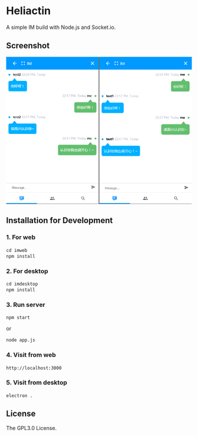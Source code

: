 # Heliactin

A simple IM build with Node.js and Socket.io.

## Screenshot

![screenshot](./screenshot/1.PNG)

## Installation for Development

### 1. For web

    cd imweb
    npm install

### 2. For desktop

    cd imdesktop
    npm install

### 3. Run server

    npm start

or

    node app.js

### 4. Visit from web

    http://localhost:3000

### 5. Visit from desktop

    electron .

## License

The GPL3.0 License.